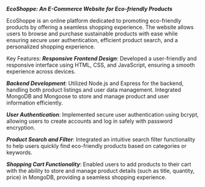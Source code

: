 ***EcoShoppe: An E-Commerce Website for Eco-friendly Products***

EcoShoppe is an online platform dedicated to promoting eco-friendly products by offering a seamless shopping experience. The website allows users to browse and purchase sustainable products with ease while ensuring secure user authentication, efficient product search, and a personalized shopping experience.

Key Features:
***Responsive Frontend Design***: Developed a user-friendly and responsive interface using HTML, CSS, and JavaScript, ensuring a smooth experience across devices.

***Backend Development***: Utilized Node.js and Express for the backend, handling both product listings and user data management. Integrated MongoDB and Mongoose to store and manage product and user information efficiently.

***User Authentication***: Implemented secure user authentication using bcrypt, allowing users to create accounts and log in safely with password encryption.

***Product Search and Filter***: Integrated an intuitive search filter functionality to help users quickly find eco-friendly products based on categories or keywords.

***Shopping Cart Functionality***: Enabled users to add products to their cart with the ability to store and manage product details (such as title, quantity, price) in MongoDB, providing a seamless shopping experience.
